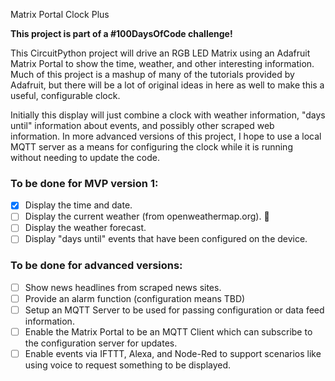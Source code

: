 Matrix Portal Clock Plus

**This project is part of a #100DaysOfCode challenge!**

This CircuitPython project will drive an RGB LED Matrix using an Adafruit
Matrix Portal to show the time, weather, and other interesting information.
Much of this project is a mashup of many of the tutorials provided by Adafruit,
but there will be a lot of original ideas in here as well to make this a 
useful, configurable clock.

Initially this display will just combine a clock with weather information,
"days until" information about events, and possibly other scraped web
information. In more advanced versions of this project, I hope to use a
local MQTT server as a means for configuring the clock while it is running
without needing to update the code.

### To be done for MVP version 1:
- [x] Display the time and date.
- [ ] Display the current weather (from openweathermap.org). :construction:
- [ ] Display the weather forecast.
- [ ] Display "days until" events that have been configured on the device.

### To be done for advanced versions:
- [ ] Show news headlines from scraped news sites.
- [ ] Provide an alarm function (configuration means TBD)
- [ ] Setup an MQTT Server to be used for passing configuration or data
feed information.
- [ ] Enable the Matrix Portal to be an MQTT Client which can subscribe
to the configuration server for updates.
- [ ] Enable events via IFTTT, Alexa, and Node-Red to support scenarios
like using voice to request something to be displayed.